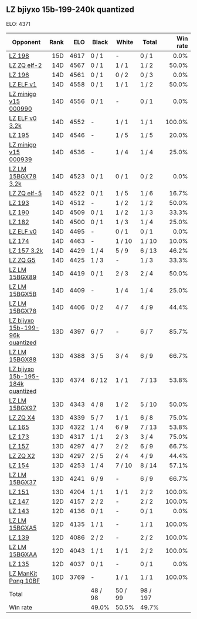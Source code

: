 ## LZ bjiyxo 15b-199-240k quantized ##

ELO: 4371

Opponent | Rank | ELO | Black | White | Total | Win rate
---------|-----:|----:|-------|-------|-------|-------:
[LZ 198](LZ%20198.md) | 15D | 4617 | 0 / 1 | - | 0 / 1 | 0.0%
[LZ ZQ elf-2](LZ%20ZQ%20elf-2.md) | 14D | 4567 | 0 / 1 | 1 / 1 | 1 / 2 | 50.0%
[LZ 196](LZ%20196.md) | 14D | 4561 | 0 / 1 | 0 / 2 | 0 / 3 | 0.0%
[LZ ELF v1](LZ%20ELF%20v1.md) | 14D | 4558 | 0 / 1 | 1 / 1 | 1 / 2 | 50.0%
[LZ minigo v15 000990](LZ%20minigo%20v15%20000990.md) | 14D | 4556 | 0 / 1 | - | 0 / 1 | 0.0%
[LZ ELF v0 3.2k](LZ%20ELF%20v0%203.2k.md) | 14D | 4552 | - | 1 / 1 | 1 / 1 | 100.0%
[LZ 195](LZ%20195.md) | 14D | 4546 | - | 1 / 5 | 1 / 5 | 20.0%
[LZ minigo v15 000939](LZ%20minigo%20v15%20000939.md) | 14D | 4536 | - | 1 / 4 | 1 / 4 | 25.0%
[LZ LM 15BGX78 3.2k](LZ%20LM%2015BGX78%203.2k.md) | 14D | 4523 | 0 / 1 | 0 / 1 | 0 / 2 | 0.0%
[LZ ZQ elf-5](LZ%20ZQ%20elf-5.md) | 14D | 4522 | 0 / 1 | 1 / 5 | 1 / 6 | 16.7%
[LZ 193](LZ%20193.md) | 14D | 4512 | - | 1 / 2 | 1 / 2 | 50.0%
[LZ 190](LZ%20190.md) | 14D | 4509 | 0 / 1 | 1 / 2 | 1 / 3 | 33.3%
[LZ 182](LZ%20182.md) | 14D | 4500 | 0 / 1 | 1 / 3 | 1 / 4 | 25.0%
[LZ ELF v0](LZ%20ELF%20v0.md) | 14D | 4495 | - | 0 / 1 | 0 / 1 | 0.0%
[LZ 174](LZ%20174.md) | 14D | 4463 | - | 1 / 10 | 1 / 10 | 10.0%
[LZ 157 3.2k](LZ%20157%203.2k.md) | 14D | 4429 | 1 / 4 | 5 / 9 | 6 / 13 | 46.2%
[LZ ZQ G5](LZ%20ZQ%20G5.md) | 14D | 4425 | 1 / 3 | - | 1 / 3 | 33.3%
[LZ LM 15BGX89](LZ%20LM%2015BGX89.md) | 14D | 4419 | 0 / 1 | 2 / 3 | 2 / 4 | 50.0%
[LZ LM 15BGX5B](LZ%20LM%2015BGX5B.md) | 14D | 4409 | - | 1 / 4 | 1 / 4 | 25.0%
[LZ LM 15BGX78](LZ%20LM%2015BGX78.md) | 14D | 4406 | 0 / 2 | 4 / 7 | 4 / 9 | 44.4%
[LZ bjiyxo 15b-199-96k quantized](LZ%20bjiyxo%2015b-199-96k%20quantized.md) | 13D | 4397 | 6 / 7 | - | 6 / 7 | 85.7%
[LZ LM 15BGX88](LZ%20LM%2015BGX88.md) | 13D | 4388 | 3 / 5 | 3 / 4 | 6 / 9 | 66.7%
[LZ bjiyxo 15b-195-184k quantized](LZ%20bjiyxo%2015b-195-184k%20quantized.md) | 13D | 4374 | 6 / 12 | 1 / 1 | 7 / 13 | 53.8%
[LZ LM 15BGX97](LZ%20LM%2015BGX97.md) | 13D | 4343 | 4 / 8 | 1 / 2 | 5 / 10 | 50.0%
[LZ ZQ X4](LZ%20ZQ%20X4.md) | 13D | 4339 | 5 / 7 | 1 / 1 | 6 / 8 | 75.0%
[LZ 165](LZ%20165.md) | 13D | 4322 | 1 / 4 | 6 / 9 | 7 / 13 | 53.8%
[LZ 173](LZ%20173.md) | 13D | 4317 | 1 / 1 | 2 / 3 | 3 / 4 | 75.0%
[LZ 157](LZ%20157.md) | 13D | 4297 | 4 / 7 | 2 / 2 | 6 / 9 | 66.7%
[LZ ZQ X2](LZ%20ZQ%20X2.md) | 13D | 4297 | 2 / 5 | 2 / 4 | 4 / 9 | 44.4%
[LZ 154](LZ%20154.md) | 13D | 4253 | 1 / 4 | 7 / 10 | 8 / 14 | 57.1%
[LZ LM 15BGX37](LZ%20LM%2015BGX37.md) | 13D | 4241 | 6 / 9 | - | 6 / 9 | 66.7%
[LZ 151](LZ%20151.md) | 13D | 4204 | 1 / 1 | 1 / 1 | 2 / 2 | 100.0%
[LZ 147](LZ%20147.md) | 12D | 4157 | 2 / 2 | - | 2 / 2 | 100.0%
[LZ 143](LZ%20143.md) | 12D | 4136 | 0 / 1 | - | 0 / 1 | 0.0%
[LZ LM 15BGXA5](LZ%20LM%2015BGXA5.md) | 12D | 4135 | 1 / 1 | - | 1 / 1 | 100.0%
[LZ 139](LZ%20139.md) | 12D | 4086 | 2 / 2 | - | 2 / 2 | 100.0%
[LZ LM 15BGXAA](LZ%20LM%2015BGXAA.md) | 12D | 4043 | 1 / 1 | 1 / 1 | 2 / 2 | 100.0%
[LZ 135](LZ%20135.md) | 12D | 4037 | 0 / 1 | - | 0 / 1 | 0.0%
[LZ ManKit Pong 10BF](LZ%20ManKit%20Pong%2010BF.md) | 10D | 3769 | - | 1 / 1 | 1 / 1 | 100.0%
Total | | | 48 / 98 | 50 / 99 | 98 / 197 | 
Win rate| | | 49.0% | 50.5% | 49.7% | 
